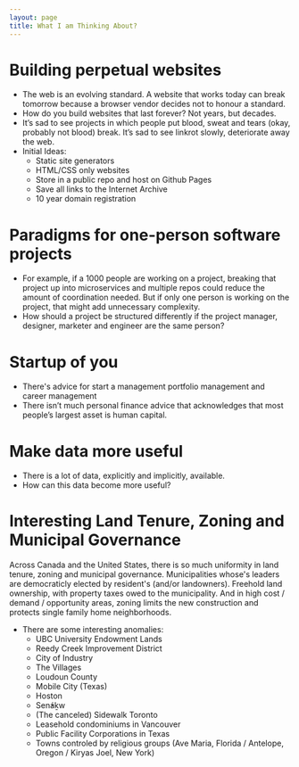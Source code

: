```yaml
---
layout: page
title: What I am Thinking About?
---
```


# Building perpetual websites
- The web is an evolving standard. A website that works today can break tomorrow because a browser vendor decides not to honour a standard.
- How do you build websites that last forever? Not years, but decades.
- It’s sad to see projects in which people put blood, sweat and tears (okay, probably not blood) break. It’s sad to see linkrot slowly, deteriorate away the web.
- Initial Ideas:
    - Static site generators
    - HTML/CSS only websites
    - Store in a public repo and host on Github Pages
    - Save all links to the Internet Archive
    - 10 year domain registration

# Paradigms for one-person software projects
- For example, if a 1000 people are working on a project, breaking that project up into microservices and multiple repos could reduce the amount of coordination needed. But if only one person is working on the project, that might add unnecessary complexity.
- How should a project be structured differently if the project manager, designer, marketer and engineer are the same person?

# Startup of you
- There's advice for start a management portfolio management and career management
- There isn’t much personal finance advice that acknowledges that most people’s largest asset is human capital.

# Make data more useful
- There is a lot of data, explicitly and implicitly, available.
- How can this data become more useful?

# Interesting Land Tenure, Zoning and Municipal Governance
Across Canada and the United States, there is so much uniformity in land tenure, zoning and municipal governance. Municipalities whose's leaders are democraticly elected by resident's (and/or landowners). Freehold land ownership, with property taxes owed to the municipality. And in high cost / demand / opportunity areas, zoning limits the new construction and protects single family home neighborhoods.
- There are some interesting anomalies:
    - UBC University Endowment Lands
    - Reedy Creek Improvement District
    - City of Industry
    - The Villages
    - Loudoun County
    - Mobile City (Texas)
    - Hoston
    - Sen̓áḵw
    - (The canceled) Sidewalk Toronto
    - Leasehold condominiums in Vancouver
    - Public Facility Corporations in Texas
    - Towns controled by religious groups (Ave Maria, Florida / Antelope, Oregon / Kiryas Joel, New York)